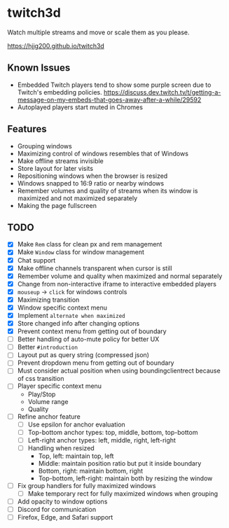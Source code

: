 # twitch3d

Watch multiple streams and move or scale them as you please.

https://hjjg200.github.io/twitch3d

## Known Issues

- Embedded Twitch players tend to show some purple screen due to Twitch's embedding policies. https://discuss.dev.twitch.tv/t/getting-a-message-on-my-embeds-that-goes-away-after-a-while/29592
- Autoplayed players start muted in Chromes

## Features

- Grouping windows
- Maximizing control of windows resembles that of Windows
- Make offline streams invisible
- Store layout for later visits
- Repositioning windows when the browser is resized
- Windows snapped to 16:9 ratio or nearby windows
- Remember volumes and quality of streams when its window is maximized and not maximized separately
- Making the page fullscreen

## TODO
- [x] Make `Rem` class for clean px and rem management
- [x] Make `Window` class for window management
- [x] Chat support
- [x] Make offline channels transparent when cursor is still
- [x] Remember volume and quality when maximized and normal separately
- [x] Change from non-interactive iframe to interactive embedded players
- [x] `mouseup` -> `click` for windows controls
- [x] Maximizing transition
- [x] Window specific context menu
- [x] Implement `alternate when maximized`
- [x] Store changed info after changing options
- [x] Prevent context menu from getting out of boundary
- [ ] Better handling of auto-mute policy for better UX
- [ ] Better `#introduction`
- [ ] Layout put as query string (compressed json)
- [ ] Prevent dropdown menu from getting out of boundary
- [ ] Must consider actual position when using boundingclientrect because of css transition
- [ ] Player specific context menu
    - Play/Stop
    - Volume range
    - Quality
- [ ] Refine anchor feature
    - [ ] Use epsilon for anchor evaluation
    - [ ] Top-bottom anchor types: top, middle, bottom, top-bottom
    - [ ] Left-right anchor types: left, middle, right, left-right
    - [ ] Handling when resized
        - Top, left: maintain top, left
        - Middle: maintain position ratio but put it inside boundary
        - Bottom, right: maintain bottom, right
        - Top-bottom, left-right: maintain both by resizing the window
- [ ] Fix group handlers for fully maximized windows
    - [ ] Make temporary rect for fully maximized windows when grouping
- [ ] Add opacity to window options
- [ ] Discord for communication
- [ ] Firefox, Edge, and Safari support
